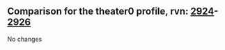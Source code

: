 ## Comparison for the theater0 profile, rvn: [2924](https://github.com/PRO100KatYT/FortniteProfileRevisions/tree/main/profiles/theater0/2924%20theater0.json)-[2926](https://github.com/PRO100KatYT/FortniteProfileRevisions/tree/main/profiles/theater0/2926%20theater0.json)

No changes
